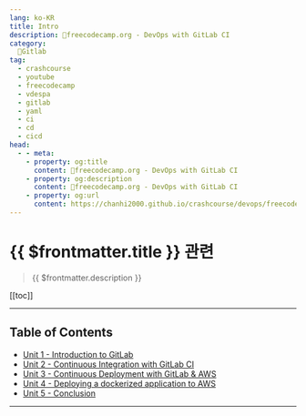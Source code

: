 ```yaml
---
lang: ko-KR
title: Intro
description: 🦊freecodecamp.org - DevOps with GitLab CI 
category:
  🦊Gitlab
tag:
  - crashcourse
  - youtube
  - freecodecamp
  - vdespa
  - gitlab
  - yaml
  - ci
  - cd
  - cicd
head: 
  - - meta:
    - property: og:title
      content: 🦊freecodecamp.org - DevOps with GitLab CI
    - property: og:description
      content: 🦊freecodecamp.org - DevOps with GitLab CI
    - property: og:url
      content: https://chanhi2000.github.io/crashcourse/devops/freecodecamp-gitlab-ci.html
---
```


# {{ $frontmatter.title }} 관련

> {{ $frontmatter.description }}

[[toc]]

---

## Table of Contents

- [Unit 1 - Introduction to GitLab](1.md)
- [Unit 2 - Continuous Integration with GitLab CI](2.md)
- [Unit 3 - Continuous Deployment with GitLab & AWS](3.md)
- [Unit 4 - Deploying a dockerized application to AWS](4.md)
- [Unit 5 - Conclusion](5.md)

---

<TagLinks />